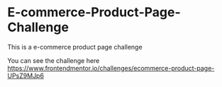 # E-commerce-Product-Page-Challenge
This is a e-commerce product page challenge

You can see the challenge here https://www.frontendmentor.io/challenges/ecommerce-product-page-UPsZ9MJp6